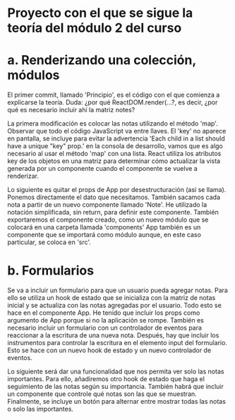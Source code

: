 # Proyecto con el que se sigue la teoría del módulo 2 del curso

# a. Renderizando una colección, módulos
El primer commit, llamado 'Principio', es el código con el que comienza a explicarse la teoría.
Duda: ¿por qué ReactDOM.render(<App notes={notes} />...?, es decir, ¿por qué es necesario incluir ahí la matriz notes?

La primera modificación es colocar las notas utilizando el método 'map'. Observar que todo el código JavaScript va entre llaves.
El 'key' no aparece en pantalla, se incluye para evitar la advertencia 'Each child in a list should have a unique "key" prop.' en la consola de desarrollo, vamos que es algo necesario al usar el método 'map' con una lista. React utiliza los atributos key de los objetos en una matriz para determinar cómo actualizar la vista generada por un componente cuando el componente se vuelve a renderizar.

Lo siguiente es quitar el props de App por desestructuración (así se llama). Ponemos directamente el dato que necesitamos.
También sacamos cada nota a partir de un nuevo componente llamado 'Note'. He utilizado la notación simplificada, sin return, para definir este componente.
También exportaremos el componente creado, como un nuevo módulo que se colocará en una carpeta llamada 'components'
App también es un componente que se importará como módulo aunque, en este caso particular, se coloca en 'src'.

# b. Formularios
Se va a incluir un formulario para que un usuario pueda agregar notas. Para ello se utiliza un hook de estado que se inicializa con la matriz de notas inicial y se actualiza con las notas agregadas por el usuario. Todo esto se hace en el componente App. He tenido que incluir los props como argumento de App porque si no la aplicación se rompe.
También es necesario incluir un formulario con un controlador de eventos para reaccionar a la escritura de una nueva nota.
Después, hay que incluir los instrumentos para controlar la escritura en el elemento input del formulario. Esto se hace con un nuevo hook de estado y un nuevo controlador de eventos.

Lo siguiente será dar una funcionalidad que nos permita ver solo las notas importantes. Para ello, añadiremos otro hook de estado que haga el seguimiento de las notas según su importancia. También habrá que incluir un componente que controle qué notas son las que se muestran. Finalmente, se incluye un botón para alternar entre mostrar todas las notas o solo las importantes.

